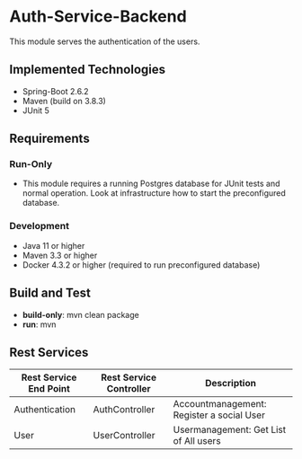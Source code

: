 # Auth-Service-Backend

This module serves the authentication of the users.

## Implemented Technologies
- Spring-Boot 2.6.2
- Maven (build on 3.8.3)
- JUnit 5


## Requirements


### Run-Only

- This module requires a running Postgres database for JUnit tests and normal operation. Look at infrastructure how to start the preconfigured database.


### Development

- Java 11 or higher
- Maven 3.3 or higher
- Docker  4.3.2 or higher (required to run preconfigured database)


## Build and Test

- **build-only**: mvn clean package
- **run**: mvn


## Rest Services

| Rest Service End Point       | Rest Service Controller                     | Description                               |
|------------------------------|---------------------------------------------|-------------------------------------------|
| Authentication               | AuthController                              | Accountmanagement: Register a social User |
| User                         | UserController                              | Usermanagement: Get List of All users     |


